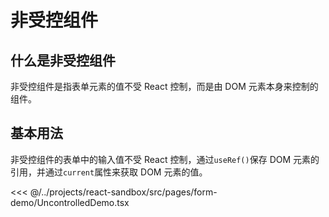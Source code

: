 # 非受控组件

## 什么是非受控组件

非受控组件是指表单元素的值不受 React 控制，而是由 DOM 元素本身来控制的组件。

## 基本用法

非受控组件的表单中的输入值不受 React 控制，通过`useRef()`保存 DOM 元素的引用，并通过`current`属性来获取 DOM 元素的值。

<<< @/../projects/react-sandbox/src/pages/form-demo/UncontrolledDemo.tsx
